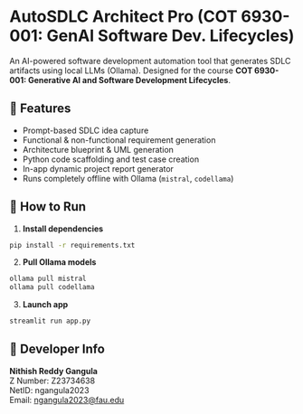 # AutoSDLC Architect Pro (COT 6930-001: GenAI Software Dev. Lifecycles)

An AI-powered software development automation tool that generates SDLC artifacts using local LLMs (Ollama). Designed for the course **COT 6930-001: Generative AI and Software Development Lifecycles**.

## 🧠 Features
- Prompt-based SDLC idea capture
- Functional & non-functional requirement generation
- Architecture blueprint & UML generation
- Python code scaffolding and test case creation
- In-app dynamic project report generator
- Runs completely offline with Ollama (`mistral`, `codellama`)

## 🚀 How to Run
1. **Install dependencies**
```bash
pip install -r requirements.txt
```

2. **Pull Ollama models**
```bash
ollama pull mistral
ollama pull codellama
```

3. **Launch app**
```bash
streamlit run app.py
```

## 👤 Developer Info
**Nithish Reddy Gangula**  
Z Number: Z23734638  
NetID: ngangula2023  
Email: ngangula2023@fau.edu
